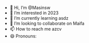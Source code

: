- 👋 Hi, I’m @Masinsw
- 👀 I’m interested in 2023
- 🌱 I’m currently learning asdz
- 💞️ I’m looking to collaborate on Maifa
- 📫 How to reach me azcv
- 😄 Pronouns: 

<!---
Masinsw/Masinsw is a ✨ special ✨ repository because its `README.md` (this file) appears on your GitHub profile.
You can click the Preview link to take a look at your changes.
--->
